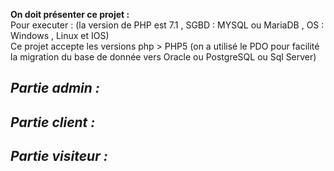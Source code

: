 <b>On doit présenter ce projet :</b> 
<br>
Pour executer : (la version de PHP est 7.1 , SGBD : MYSQL ou MariaDB , OS : Windows , Linux et IOS)
<br>
Ce projet accepte les versions php > PHP5 (on a utilisé le PDO pour facilité la migration du base de donnée vers Oracle ou PostgreSQL ou Sql Server)

<h2><i>Partie admin :</i></h2>


<h2><i>Partie client :</i></h2>


<h2><i>Partie visiteur :</i></h2>
